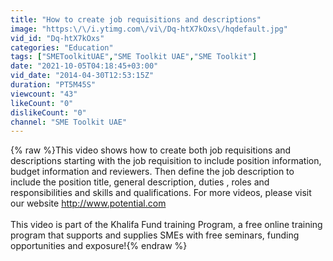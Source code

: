 ```yaml
---
title: "How to create job requisitions and descriptions"
image: "https:\/\/i.ytimg.com\/vi\/Dq-htX7kOxs\/hqdefault.jpg"
vid_id: "Dq-htX7kOxs"
categories: "Education"
tags: ["SMEToolkitUAE","SME Toolkit UAE","SME Toolkit"]
date: "2021-10-05T04:18:45+03:00"
vid_date: "2014-04-30T12:53:15Z"
duration: "PT5M45S"
viewcount: "43"
likeCount: "0"
dislikeCount: "0"
channel: "SME Toolkit UAE"
---
```

{% raw %}This video shows how to create both job requisitions and descriptions starting with the job requisition to include position information, budget information and reviewers. Then define the job description to include the position title, general description, duties , roles and responsibilities and skills and qualifications.  For more videos, please visit our website <a rel="nofollow" target="blank" href="http://www.potential.com">http://www.potential.com</a><br /><br />This video is part of the Khalifa Fund training Program, a free online training program that supports and supplies SMEs with free seminars, funding opportunities and exposure!{% endraw %}
